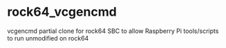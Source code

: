 # rock64_vcgencmd
vcgencmd partial clone for rock64 SBC to allow Raspberry Pi tools/scripts to run unmodified on rock64

